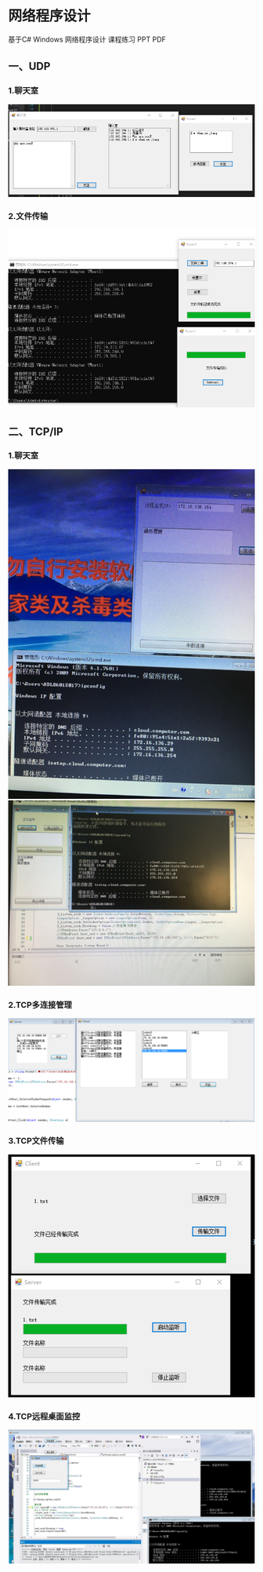 # 网络程序设计
基于C# Windows 网络程序设计 课程练习 PPT PDF 

## 一、UDP<br>
### 1.聊天室
![Image text](https://github.com/122537067/WindowNetwork/blob/master/Windows%E7%BD%91%E7%BB%9C%E8%AE%BE%E8%AE%A1/1.%E8%81%8A%E5%A4%A9%E5%AE%A4/example.png)
### 2.文件传输
![Image text](https://github.com/122537067/WindowNetwork/blob/master/Windows%E7%BD%91%E7%BB%9C%E8%AE%BE%E8%AE%A1/2.UDP%E6%96%87%E4%BB%B6%E4%BC%A0%E8%BE%93/2.png)

## 二、TCP/IP
### 1.聊天室
![Image text](https://github.com/122537067/WindowNetwork/blob/master/Windows%E7%BD%91%E7%BB%9C%E8%AE%BE%E8%AE%A1/3.TCP%E8%81%8A%E5%A4%A9%E5%AE%A4/1.jpg)
![Image text](https://github.com/122537067/WindowNetwork/blob/master/Windows%E7%BD%91%E7%BB%9C%E8%AE%BE%E8%AE%A1/3.TCP%E8%81%8A%E5%A4%A9%E5%AE%A4/2.jpg
)
<br>
### 2.TCP多连接管理
![Image text](https://github.com/122537067/WindowNetwork/blob/master/Windows%E7%BD%91%E7%BB%9C%E8%AE%BE%E8%AE%A1/4.TCP%E5%A4%9A%E8%BF%9E%E6%8E%A5%E7%AE%A1%E7%90%86/1.PNG)

### 3.TCP文件传输
![Image text](https://github.com/122537067/WindowNetwork/blob/master/Windows%E7%BD%91%E7%BB%9C%E8%AE%BE%E8%AE%A1/5.TCP%E6%96%87%E4%BB%B6%E4%BC%A0%E8%BE%93/transfer.png)

### 4.TCP远程桌面监控
![Image text](https://github.com/122537067/WindowNetwork/blob/master/Windows%E7%BD%91%E7%BB%9C%E8%AE%BE%E8%AE%A1/6.TCP%E8%BF%9C%E7%A8%8B%E6%A1%8C%E9%9D%A2/%E6%8D%95%E8%8E%B7TCP%E8%BF%9C%E7%A8%8B%E8%BF%9E%E6%8E%A5.PNG)
